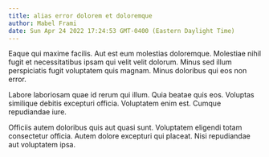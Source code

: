 ```yaml
---
title: alias error dolorem et doloremque
author: Mabel Frami
date: Sun Apr 24 2022 17:24:53 GMT-0400 (Eastern Daylight Time)
---
```

Eaque qui maxime facilis. Aut est eum molestias doloremque. Molestiae nihil fugit et necessitatibus ipsam qui velit velit dolorum. Minus sed illum perspiciatis fugit voluptatem quis magnam. Minus doloribus qui eos non error.

 Labore laboriosam quae id rerum qui illum. Quia beatae quis eos. Voluptas similique debitis excepturi officia. Voluptatem enim est. Cumque repudiandae iure.

 Officiis autem doloribus quis aut quasi sunt. Voluptatem eligendi totam consectetur officia. Autem dolore excepturi qui placeat. Nisi repudiandae aut voluptatem ipsa.